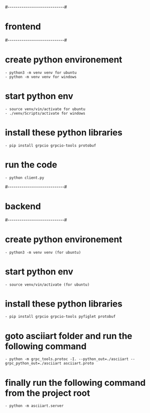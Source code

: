 #-----------------------------#
#          frontend           #
#-----------------------------#
# create python environement
	- python3 -m venv venv for ubuntu
	- python -m venv venv for windows
# start python env
	- source venv/vin/activate for ubuntu
	- ./venv/Scripts/activate for windows

# install these python libraries
	- pip install grpcio grpcio-tools protobuf

# run the code
	- python client.py



#-----------------------------#
#          backend            #
#-----------------------------#
# create python environement
	- python3 -m venv venv (for ubuntu)

# start python env
	- source venv/vin/activate (for ubuntu)
	
# install these python libraries
	- pip install grpcio grpcio-tools pyfiglet protobuf

# goto asciiart folder and run the following command
	- python -m grpc_tools.protoc -I. --python_out=./asciiart --grpc_python_out=./asciiart asciiart.proto

# finally run the following command from the project root
	- python -m asciiart.server

